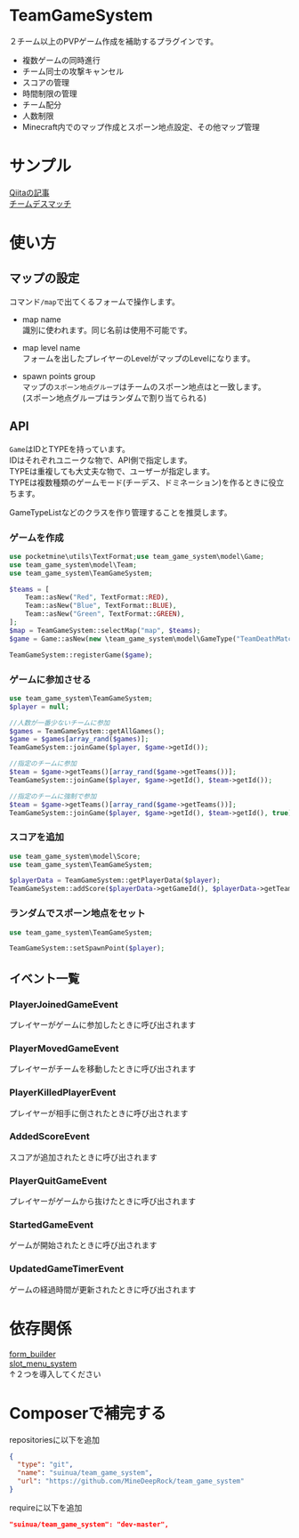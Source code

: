 # TeamGameSystem
２チーム以上のPVPゲーム作成を補助するプラグインです。
- 複数ゲームの同時進行
- チーム同士の攻撃キャンセル
- スコアの管理
- 時間制限の管理
- チーム配分
- 人数制限
- Minecraft内でのマップ作成とスポーン地点設定、その他マップ管理

# サンプル
[Qiitaの記事](https://qiita.com/suinua/items/d41309e2ec28893cae8a)  
[チームデスマッチ](https://github.com/suinua/TeamDeathMatch)


# 使い方

## マップの設定
コマンド`/map`で出てくるフォームで操作します。  

- map name  
識別に使われます。同じ名前は使用不可能です。

- map level name  
フォームを出したプレイヤーのLevelがマップのLevelになります。  

- spawn points group  
マップの`スポーン地点グループ`はチームのスポーン地点はと一致します。  
(スポーン地点グループはランダムで割り当てられる)  

## API
`Game`はIDとTYPEを持っています。  
IDはそれぞれユニークな物で、API側で指定します。  
TYPEは重複しても大丈夫な物で、ユーザーが指定します。  
TYPEは複数種類のゲームモード(チーデス、ドミネーション)を作るときに役立ちます。  
  
GameTypeListなどのクラスを作り管理することを推奨します。


### ゲームを作成
```php
use pocketmine\utils\TextFormat;use team_game_system\model\Game;
use team_game_system\model\Team;
use team_game_system\TeamGameSystem;

$teams = [
    Team::asNew("Red", TextFormat::RED),
    Team::asNew("Blue", TextFormat::BLUE),
    Team::asNew("Green", TextFormat::GREEN),
];
$map = TeamGameSystem::selectMap("map", $teams);
$game = Game::asNew(new \team_game_system\model\GameType("TeamDeathMatch"),$map, $teams);

TeamGameSystem::registerGame($game);
```

### ゲームに参加させる
```php
use team_game_system\TeamGameSystem;
$player = null;

//人数が一番少ないチームに参加
$games = TeamGameSystem::getAllGames();
$game = $games[array_rand($games)];
TeamGameSystem::joinGame($player, $game->getId());

//指定のチームに参加
$team = $game->getTeams()[array_rand($game->getTeams())];
TeamGameSystem::joinGame($player, $game->getId(), $team->getId());

//指定のチームに強制で参加
$team = $game->getTeams()[array_rand($game->getTeams())];
TeamGameSystem::joinGame($player, $game->getId(), $team->getId(), true);
```

### スコアを追加
```php
use team_game_system\model\Score;
use team_game_system\TeamGameSystem;

$playerData = TeamGameSystem::getPlayerData($player);
TeamGameSystem::addScore($playerData->getGameId(), $playerData->getTeamId(), new Score(10)); 
```

### ランダムでスポーン地点をセット
```php
use team_game_system\TeamGameSystem;

TeamGameSystem::setSpawnPoint($player);
```

## イベント一覧
### PlayerJoinedGameEvent
プレイヤーがゲームに参加したときに呼び出されます

### PlayerMovedGameEvent
プレイヤーがチームを移動したときに呼び出されます

### PlayerKilledPlayerEvent
プレイヤーが相手に倒されたときに呼び出されます

### AddedScoreEvent
スコアが追加されたときに呼び出されます

### PlayerQuitGameEvent
プレイヤーがゲームから抜けたときに呼び出されます

### StartedGameEvent
ゲームが開始されたときに呼び出されます

### UpdatedGameTimerEvent
ゲームの経過時間が更新されたときに呼び出されます

# 依存関係
[form_builder](https://github.com/MineDeepRock/form_builder)  
[slot_menu_system](https://github.com/MineDeepRock/slot_menu_system)  
↑２つを導入してください

# Composerで補完する
repositoriesに以下を追加
```json
{
  "type": "git",
  "name": "suinua/team_game_system",
  "url": "https://github.com/MineDeepRock/team_game_system"
}
```
requireに以下を追加
```json
"suinua/team_game_system": "dev-master",
```
